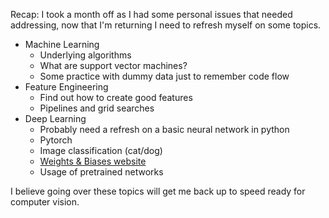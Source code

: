 Recap: I took a month off as I had some personal issues that needed addressing, now that I'm returning I need to refresh myself on some topics.

- Machine Learning
  - Underlying algorithms
  - What are support vector machines?
  - Some practice with dummy data just to remember code flow
- Feature Engineering
  - Find out how to create good features
  - Pipelines and grid searches
- Deep Learning
  - Probably need a refresh on a basic neural network in python
  - Pytorch
  - Image classification (cat/dog)
  - [Weights & Biases website](wandb.ai)
  - Usage of pretrained networks

I believe going over these topics will get me back up to speed ready for computer vision.